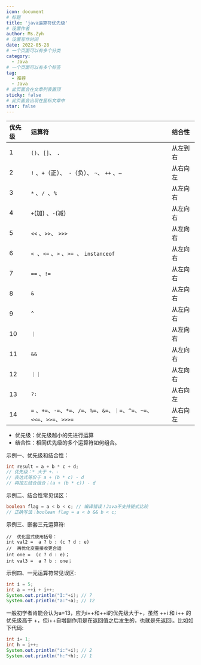 ```yaml
---
icon: document
# 标题
title: 'java运算符优先级'
# 设置作者
author: Ms.Zyh
# 设置写作时间
date: 2022-05-28
# 一个页面可以有多个分类
category:
  - Java
# 一个页面可以有多个标签
tag:
  - 推荐
  - Java
# 此页面会在文章列表置顶
sticky: false
# 此页面会出现在星标文章中
star: false
---
```



| 优先级| 运算符| 结合性|
| :-| :-| :-|
| 1| `()`、`[]`、 `.`| 从左到右|
|2| `!` 、`+`（正）、` -`（负）、 `~`、 `++` 、`—`| 从右向左| 
|3|`*` 、`/ `、`%`| 从左向右| 
|4|`+`(加) 、`-`(减)| 从左向右| 
|5| `<<` 、`>>`、 `>>>`| 从左向右| 
|6| `< `、`<=` 、`>` 、`>= `、 `instanceof`| 从左向右| 
|7| `==` 、`!=`| 从左向右| 
|8| `&` |从左向右|
|9| `^` |从左向右|
|10|`｜`|从左向右|
|11|`&&`|从左向右|
|12|`｜｜`|从左向右|
|13|`?:`|从右向左|
|14|`=` 、`+=`、`-=`、`*=`、`/=`、`%=`、`&=`、`｜=`、`^=`、`~=`、`<<=`、`>>=`、`>>>=`|从右向左|

- 优先级：优先级越小的先进行运算
- 结合性：相同优先级的多个运算符如何组合。

示例一、优先级和结合性：
```java
int result = a + b * c + d;
// 优先级：* 大于 +、-
// 表达式等价于 a + (b * c) - d
// 再按左结合组合：(a + (b * c)) - d
```
示例二、结合性常见误区：
```java
boolean flag = a < b < c; // 编译错误！Java不支持链式比较
// 正确写法：boolean flag = a < b && b < c;
```
示例三、嵌套三元运算符:
```java int val = a ? b : c ? d : e; // 等价于 a ? b : (c ? d : e)
//  优化显式使用括号：
int val2 =  a ? b : (c ? d : e)
//  再优化变量接收更合适
int one =  (c ? d : e)；
int val3 =  a ? b : one；
```
示例四、一元运算符常见误区:
```java
int i = 5;
int a = ++i + i++;
System.out.println("I:"+i); // 7
System.out.println("a:"+a); // 12
```
一般初学者肯能会认为a=13，应为i++和++i的优先级大于+，虽然 ++i 和 i++ 的优先级高于 +，但i++自增副作用是在返回值之后发生的，也就是先返回i。比如如下代码:
```java
int i= 1;
int h = i++;
System.out.println("i:"+i); // 2
System.out.println("h:"+h); // 1
```
